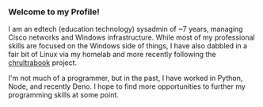 ### Welcome to my Profile!

I am an edtech (education technology) sysadmin of ~7 years, managing Cisco networks and Windows infrastructure. While most of my professional skills are focused on the Windows side of things, I have also dabbled in a fair bit of Linux via my homelab and more recently following the [chrultrabook](https://github.com/chrultrabook) project.

I'm not much of a programmer, but in the past, I have worked in Python, Node, and recently Deno. I hope to find more opportunities to further my programming skills at some point.



<!--
**Catbirby/Catbirby** is a ✨ _special_ ✨ repository because its `README.md` (this file) appears on your GitHub profile.

Here are some ideas to get you started:

- 🔭 I’m currently working on ...
- 🌱 I’m currently learning ...
- 👯 I’m looking to collaborate on ...
- 🤔 I’m looking for help with ...
- 💬 Ask me about ...
- 📫 How to reach me: ...
- 😄 Pronouns: ...
- ⚡ Fun fact: ...
-->
